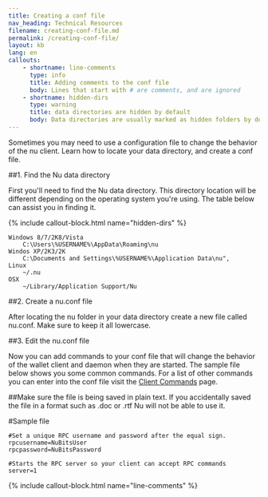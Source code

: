 ```yaml
---
title: Creating a conf file
nav_heading: Technical Resources
filename: creating-conf-file.md
permalink: /creating-conf-file/
layout: kb
lang: en
callouts:
    - shortname: line-comments
      type: info
      title: Adding comments to the conf file
      body: Lines that start with # are comments, and are ignored
    - shortname: hidden-dirs
      type: warning
      title: data directories are hidden by default
      body: Data directories are usually marked as hidden folders by default, meaning you will have to change some settings in order to see them. Please review the links below for your platform on how to enable viewing hidden folders.[Windows](http://www.howtogeek.com/howto/windows-vista/show-hidden-files-and-folders-in-windows-vista/)\n\n[Linux](http://www.howtogeek.com/howto/ubuntu/view-hidden-files-and-folders-in-ubuntu-file-browser/)\n\n[OSX](http://ianlunn.co.uk/articles/quickly-showhide-hidden-files-mac-os-x-mavericks/)"
---
```


Sometimes you may need to use a configuration file to change the behavior of the nu client. Learn how to locate your data directory, and create a conf file.

##1. Find the Nu data directory

First you'll need to find the Nu data directory. This directory location will be different depending on the operating system you're using. The table below can assist you in finding it.

{% include callout-block.html name="hidden-dirs" %}

```
Windows 8/7/2K8/Vista
    C:\Users\%USERNAME%\AppData\Roaming\nu
Windos XP/2K3/2K
    C:\Documents and Settings\%USERNAME%\Application Data\nu",
Linux
    ~/.nu
OSX
    ~/Library/Application Support/Nu
```


##2. Create a nu.conf file

After locating the nu folder in your data directory create a new file called nu.conf. Make sure to keep it all lowercase.

##3. Edit the nu.conf file

Now you can add commands to your conf file that will change the behavior of the wallet client and daemon when they are started. The sample file below shows you some common commands. For a list of other commands you can enter into the conf file visit the [Client Commands](http://nubits.readme.io/v1.0/docs/nu-client-commands) page.

##Make sure the file is being saved in plain text. If you accidentally saved the file in a format such as .doc or .rtf Nu will not be able to use it.


#Sample file

```
#Set a unique RPC username and password after the equal sign.
rpcusername=NuBitsUser
rpcpassword=NuBitsPassword
 
#Starts the RPC server so your client can accept RPC commands
server=1
 ```
{% include callout-block.html name="line-comments" %}
